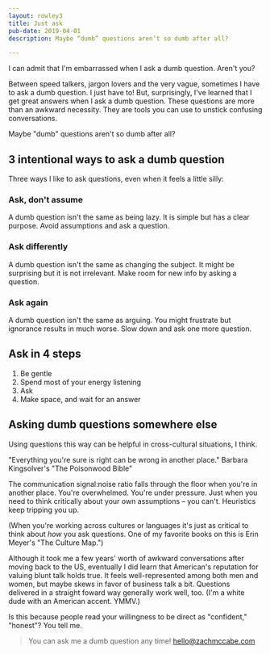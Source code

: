 ```yaml
---
layout: rowley3
title: Just ask
pub-date: 2019-04-01
description: Maybe “dumb” questions aren’t so dumb after all?

---
```



I can admit that I'm embarrassed when I ask a dumb question. Aren't you?

Between speed talkers, jargon lovers and the very vague, sometimes I have to ask a dumb question. I just have to! But, surprisingly, I've learned that I get great answers when I ask a dumb question. These questions are more than an awkward necessity. They are tools you can use to unstick confusing conversations.

Maybe "dumb" questions aren't so dumb after all?



## 3 intentional ways to ask a dumb question

Three ways I like to ask questions, even when it feels a little silly:


### Ask, don't assume

A dumb question isn't the same as being lazy. It is simple but has a clear purpose. Avoid assumptions and ask a question.


### Ask differently

A dumb question isn't the same as changing the subject. It might be surprising but it is not irrelevant. Make room for new info by asking a question.


### Ask again

A dumb question isn't the same as arguing. You might frustrate but ignorance results in much worse. Slow down and ask one more question.



## Ask in 4 steps

1. Be gentle
2. Spend most of your energy listening
3. Ask
4. Make space, and wait for an answer



## Asking dumb questions somewhere else

Using questions this way can be helpful in cross-cultural situations, I think.

"Everything you're sure is right can be wrong in another place." Barbara Kingsolver's "The Poisonwood Bible"

The communication signal:noise ratio falls through the floor when you're in another place. You're overwhelmed. You're under pressure. Just when you need to think critically about your own assumptions – you can't. Heuristics keep tripping you up.

(When you're working across cultures or languages it's just as critical to think about _how_ you ask questions. One of my favorite books on this is Erin Meyer's "The Culture Map.")

Although it took me a few years' worth of awkward conversations after moving back to the US, eventually I did learn that American's reputation for valuing blunt talk holds true. It feels well-represented among both men and women, but maybe skews in favor of business talk a bit. Questions delivered in a straight foward way generally work well, too. (I'm a white dude with an American accent. YMMV.)

Is this because people read your willingness to be direct as "confident," "honest"? You tell me.  


> You can ask me a dumb question any time! hello@zachmccabe.com
